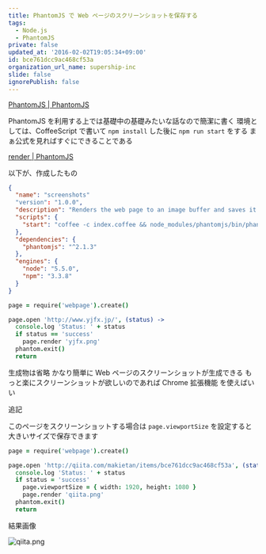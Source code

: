 ```yaml
---
title: PhantomJS で Web ページのスクリーンショットを保存する
tags:
  - Node.js
  - PhantomJS
private: false
updated_at: '2016-02-02T19:05:34+09:00'
id: bce761dcc9ac468cf53a
organization_url_name: supership-inc
slide: false
ignorePublish: false
---
```

[PhantomJS | PhantomJS](http://phantomjs.org/)


PhantomJS を利用する上では基礎中の基礎みたいな話なので簡潔に書く
環境としては、CoffeeScript で書いて `npm install` した後に `npm run start` をする
まぁ公式を見ればすぐにできることである


<a href="http://phantomjs.org/api/webpage/method/render.html">render | PhantomJS</a>


以下が、作成したもの

```js:package.json
{
  "name": "screenshots"
  "version": "1.0.0",
  "description": "Renders the web page to an image buffer and saves it as the specified filename.",
  "scripts": {
    "start": "coffee -c index.coffee && node_modules/phantomjs/bin/phantomjs index.js",
  },
  "dependencies": {
    "phantomjs": "^2.1.3"
  },
  "engines": {
    "node": "5.5.0",
    "npm": "3.3.8"
  }
}
```

```coffeescript:index.coffee
page = require('webpage').create()

page.open 'http://www.yjfx.jp/', (status) ->
  console.log 'Status: ' + status
  if status == 'success'
    page.render 'yjfx.png'
  phantom.exit()
  return
```

生成物は省略
かなり簡単に Web ページのスクリーンショットが生成できる
もっと楽にスクリーンショットが欲しいのであれば Chrome 拡張機能 を使えばいい





追記

このページをスクリーンショットする場合は `page.viewportSize` を設定すると大きいサイズで保存できます

```coffeescript:index2.coffee
page = require('webpage').create()

page.open 'http://qiita.com/makietan/items/bce761dcc9ac468cf53a', (status) ->
  console.log 'Status: ' + status
  if status = 'success'
    page.viewportSize = { width: 1920, height: 1080 }
    page.render 'qiita.png'
  phantom.exit()
  return
```

結果画像

![qiita.png](https://qiita-image-store.s3.amazonaws.com/0/30241/5aa44d14-e35d-a49a-fc97-8cc1b007cbdd.png)
